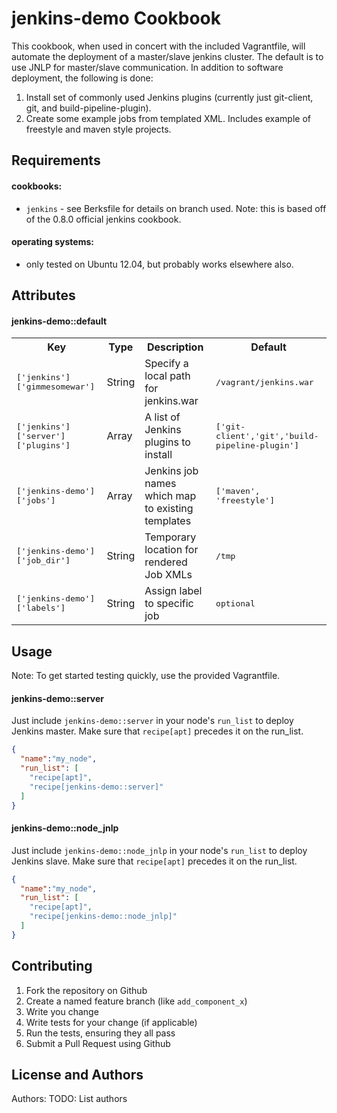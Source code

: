 jenkins-demo Cookbook
=====================

This cookbook, when used in concert with the included Vagrantfile, will
automate the deployment of a master/slave jenkins cluster.  The default
is to use JNLP for master/slave communication.  In addition to software
deployment, the following is done:

1.  Install set of commonly used Jenkins plugins (currently just
    git-client, git, and build-pipeline-plugin).
2.  Create some example jobs from templated XML.  Includes example of
    freestyle and maven style projects.

Requirements
------------

#### cookbooks:
- `jenkins` - see Berksfile for details on branch used.  Note: this is
based off of the 0.8.0 official jenkins cookbook.

#### operating systems:
- only tested on Ubuntu 12.04, but probably works elsewhere also.

Attributes
----------

#### jenkins-demo::default
<table>
  <tr>
    <th>Key</th>
    <th>Type</th>
    <th>Description</th>
    <th>Default</th>
  </tr>
  <tr>
    <td><tt>['jenkins']['gimmesomewar']</tt></td>
    <td>String</td>
    <td>Specify a local path for jenkins.war</td>
    <td><tt>/vagrant/jenkins.war</tt></td>
  </tr>
  <tr>
    <td><tt>['jenkins']['server']['plugins']</tt></td>
    <td>Array</td>
    <td>A list of Jenkins plugins to install</td>
    <td><tt>['git-client','git','build-pipeline-plugin']</tt></td>
  </tr>
  <tr>
    <td><tt>['jenkins-demo']['jobs']</tt></td>
    <td>Array</td>
    <td>Jenkins job names which map to existing templates</td>
    <td><tt>['maven', 'freestyle']</tt></td>
  </tr>
  <tr>
    <td><tt>['jenkins-demo']['job_dir']</tt></td>
    <td>String</td>
    <td>Temporary location for rendered Job XMLs</td>
    <td><tt>/tmp</tt></td>
  </tr>
  <tr>
    <td><tt>['jenkins-demo']['labels']</tt></td>
    <td>String</td>
    <td>Assign label to specific job</td>
    <td><tt>optional</tt></td>
  </tr>
</table>

Usage
-----

Note:  To get started testing quickly, use the provided Vagrantfile.

#### jenkins-demo::server

Just include `jenkins-demo::server` in your node's `run_list` to deploy
Jenkins master. Make sure that `recipe[apt]` precedes it on the run_list.

```json
{
  "name":"my_node",
  "run_list": [
    "recipe[apt]",
    "recipe[jenkins-demo::server]"
  ]
}
```

#### jenkins-demo::node_jnlp

Just include `jenkins-demo::node_jnlp` in your node's `run_list` to deploy
Jenkins slave. Make sure that `recipe[apt]` precedes it on the run_list.

```json
{
  "name":"my_node",
  "run_list": [
    "recipe[apt]",
    "recipe[jenkins-demo::node_jnlp]"
  ]
}
```


Contributing
------------

1. Fork the repository on Github
2. Create a named feature branch (like `add_component_x`)
3. Write you change
4. Write tests for your change (if applicable)
5. Run the tests, ensuring they all pass
6. Submit a Pull Request using Github

License and Authors
-------------------
Authors: TODO: List authors
